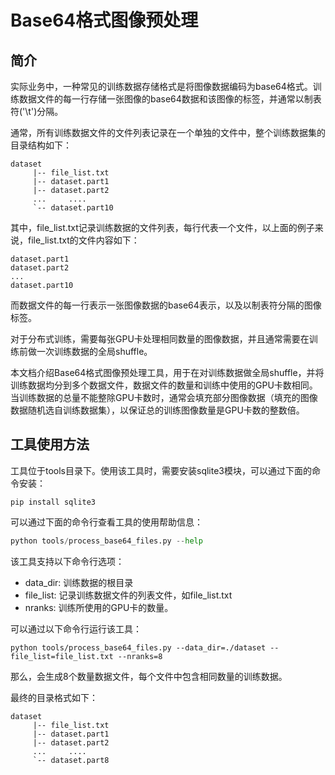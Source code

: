 # Base64格式图像预处理

## 简介

实际业务中，一种常见的训练数据存储格式是将图像数据编码为base64格式。训练数据文件的每一行存储一张图像的base64数据和该图像的标签，并通常以制表符('\t')分隔。

通常，所有训练数据文件的文件列表记录在一个单独的文件中，整个训练数据集的目录结构如下：

```shell
dataset
     |-- file_list.txt
     |-- dataset.part1
     |-- dataset.part2
     ...     ....
     `-- dataset.part10
```

其中，file_list.txt记录训练数据的文件列表，每行代表一个文件，以上面的例子来说，file_list.txt的文件内容如下：

```shell
dataset.part1
dataset.part2
...
dataset.part10
```

而数据文件的每一行表示一张图像数据的base64表示，以及以制表符分隔的图像标签。

对于分布式训练，需要每张GPU卡处理相同数量的图像数据，并且通常需要在训练前做一次训练数据的全局shuffle。

本文档介绍Base64格式图像预处理工具，用于在对训练数据做全局shuffle，并将训练数据均分到多个数据文件，数据文件的数量和训练中使用的GPU卡数相同。当训练数据的总量不能整除GPU卡数时，通常会填充部分图像数据（填充的图像数据随机选自训练数据集），以保证总的训练图像数量是GPU卡数的整数倍。

## 工具使用方法

工具位于tools目录下。使用该工具时，需要安装sqlite3模块，可以通过下面的命令安装：

```shell
pip install sqlite3
```

可以通过下面的命令行查看工具的使用帮助信息：

```python
python tools/process_base64_files.py --help
```

该工具支持以下命令行选项：

* data_dir: 训练数据的根目录
* file_list: 记录训练数据文件的列表文件，如file_list.txt
* nranks: 训练所使用的GPU卡的数量。

可以通过以下命令行运行该工具：

```shell
python tools/process_base64_files.py --data_dir=./dataset --file_list=file_list.txt --nranks=8
```

那么，会生成8个数量数据文件，每个文件中包含相同数量的训练数据。

最终的目录格式如下：

```shell
dataset
     |-- file_list.txt
     |-- dataset.part1
     |-- dataset.part2
     ...     ....
     `-- dataset.part8
```
